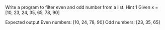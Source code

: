 Write a program to filter even and odd number from a list.
Hint 1 
Given x = [10, 23, 24, 35, 65, 78, 90]

Expected output 
Even numbers: [10, 24, 78, 90] Odd numbers: [23, 35, 65]